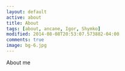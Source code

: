 ```yaml
---
layout: default
active: about
title: About
tags: [about, ancane, Igor, Shymko]
modified: 2014-08-08T20:53:07.573882-04:00
comments: true
image: bg-6.jpg
---
```


About me

